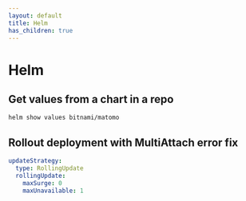 ```yaml
---
layout: default
title: Helm
has_children: true
---
```


# Helm

## Get values from a chart in a repo
```bash
helm show values bitnami/matomo
```

## Rollout deployment with MultiAttach error fix

```yaml
updateStrategy:                                                                 
  type: RollingUpdate                                                           
  rollingUpdate:                                                                
    maxSurge: 0                                                                 
    maxUnavailable: 1 
```
